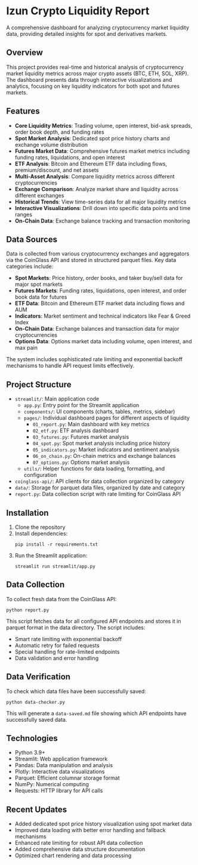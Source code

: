 # Izun Crypto Liquidity Report

A comprehensive dashboard for analyzing cryptocurrency market liquidity data, providing detailed insights for spot and derivatives markets.

## Overview

This project provides real-time and historical analysis of cryptocurrency market liquidity metrics across major crypto assets (BTC, ETH, SOL, XRP). The dashboard presents data through interactive visualizations and analytics, focusing on key liquidity indicators for both spot and futures markets.

## Features

- **Core Liquidity Metrics**: Trading volume, open interest, bid-ask spreads, order book depth, and funding rates
- **Spot Market Analysis**: Dedicated spot price history charts and exchange volume distribution
- **Futures Market Data**: Comprehensive futures market metrics including funding rates, liquidations, and open interest
- **ETF Analysis**: Bitcoin and Ethereum ETF data including flows, premium/discount, and net assets
- **Multi-Asset Analysis**: Compare liquidity metrics across different cryptocurrencies
- **Exchange Comparison**: Analyze market share and liquidity across different exchanges
- **Historical Trends**: View time-series data for all major liquidity metrics
- **Interactive Visualizations**: Drill down into specific data points and time ranges
- **On-Chain Data**: Exchange balance tracking and transaction monitoring

## Data Sources

Data is collected from various cryptocurrency exchanges and aggregators via the CoinGlass API and stored in structured parquet files. Key data categories include:

- **Spot Markets**: Price history, order books, and taker buy/sell data for major spot markets
- **Futures Markets**: Funding rates, liquidations, open interest, and order book data for futures
- **ETF Data**: Bitcoin and Ethereum ETF market data including flows and AUM
- **Indicators**: Market sentiment and technical indicators like Fear & Greed Index
- **On-Chain Data**: Exchange balances and transaction data for major cryptocurrencies
- **Options Data**: Options market data including volume, open interest, and max pain

The system includes sophisticated rate limiting and exponential backoff mechanisms to handle API request limits effectively.

## Project Structure

- `streamlit/`: Main application code
  - `app.py`: Entry point for the Streamlit application
  - `components/`: UI components (charts, tables, metrics, sidebar)
  - `pages/`: Individual dashboard pages for different aspects of liquidity
    - `01_report.py`: Main dashboard with key metrics
    - `02_etf.py`: ETF analysis dashboard
    - `03_futures.py`: Futures market analysis
    - `04_spot.py`: Spot market analysis including price history
    - `05_indicators.py`: Market indicators and sentiment analysis
    - `06_on_chain.py`: On-chain metrics and exchange balances
    - `07_options.py`: Options market analysis
  - `utils/`: Helper functions for data loading, formatting, and configuration
- `coinglass-api/`: API clients for data collection organized by category
- `data/`: Storage for parquet data files, organized by date and category
- `report.py`: Data collection script with rate limiting for CoinGlass API

## Installation

1. Clone the repository
2. Install dependencies:
   ```
   pip install -r requirements.txt
   ```
3. Run the Streamlit application:
   ```
   streamlit run streamlit/app.py
   ```

## Data Collection

To collect fresh data from the CoinGlass API:

```
python report.py
```

This script fetches data for all configured API endpoints and stores it in parquet format in the data directory. The script includes:

- Smart rate limiting with exponential backoff
- Automatic retry for failed requests
- Special handling for rate-limited endpoints
- Data validation and error handling

## Data Verification

To check which data files have been successfully saved:

```
python data-checker.py
```

This will generate a `data-saved.md` file showing which API endpoints have successfully saved data.

## Technologies

- Python 3.9+
- Streamlit: Web application framework
- Pandas: Data manipulation and analysis
- Plotly: Interactive data visualizations
- Parquet: Efficient columnar storage format
- NumPy: Numerical computing
- Requests: HTTP library for API calls

## Recent Updates

- Added dedicated spot price history visualization using spot market data
- Improved data loading with better error handling and fallback mechanisms
- Enhanced rate limiting for robust API data collection
- Added comprehensive data structure documentation
- Optimized chart rendering and data processing
